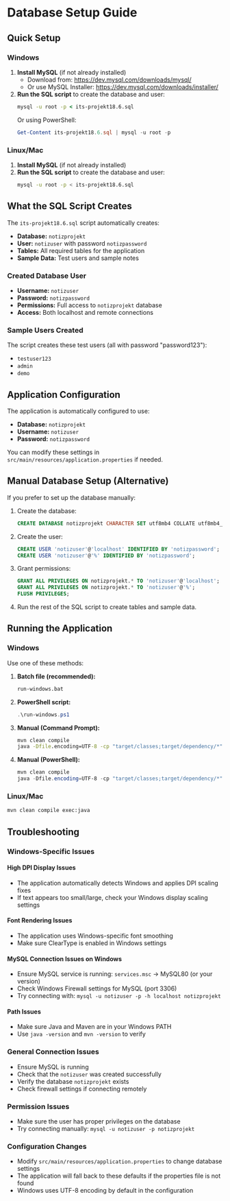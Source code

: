 # Database Setup Guide

## Quick Setup

### Windows
1. **Install MySQL** (if not already installed)
   - Download from: https://dev.mysql.com/downloads/mysql/
   - Or use MySQL Installer: https://dev.mysql.com/downloads/installer/
2. **Run the SQL script** to create the database and user:
   ```cmd
   mysql -u root -p < its-projekt18.6.sql
   ```
   Or using PowerShell:
   ```powershell
   Get-Content its-projekt18.6.sql | mysql -u root -p
   ```

### Linux/Mac
1. **Install MySQL** (if not already installed)
2. **Run the SQL script** to create the database and user:
   ```bash
   mysql -u root -p < its-projekt18.6.sql
   ```

## What the SQL Script Creates

The `its-projekt18.6.sql` script automatically creates:

- **Database:** `notizprojekt`
- **User:** `notizuser` with password `notizpassword`
- **Tables:** All required tables for the application
- **Sample Data:** Test users and sample notes

### Created Database User
- **Username:** `notizuser`
- **Password:** `notizpassword`
- **Permissions:** Full access to `notizprojekt` database
- **Access:** Both localhost and remote connections

### Sample Users Created
The script creates these test users (all with password "password123"):
- `testuser123`
- `admin`
- `demo`

## Application Configuration

The application is automatically configured to use:
- **Database:** `notizprojekt`
- **Username:** `notizuser`
- **Password:** `notizpassword`

You can modify these settings in `src/main/resources/application.properties` if needed.

## Manual Database Setup (Alternative)

If you prefer to set up the database manually:

1. Create the database:
   ```sql
   CREATE DATABASE notizprojekt CHARACTER SET utf8mb4 COLLATE utf8mb4_unicode_ci;
   ```

2. Create the user:
   ```sql
   CREATE USER 'notizuser'@'localhost' IDENTIFIED BY 'notizpassword';
   CREATE USER 'notizuser'@'%' IDENTIFIED BY 'notizpassword';
   ```

3. Grant permissions:
   ```sql
   GRANT ALL PRIVILEGES ON notizprojekt.* TO 'notizuser'@'localhost';
   GRANT ALL PRIVILEGES ON notizprojekt.* TO 'notizuser'@'%';
   FLUSH PRIVILEGES;
   ```

4. Run the rest of the SQL script to create tables and sample data.

## Running the Application

### Windows
Use one of these methods:

1. **Batch file (recommended):**
   ```cmd
   run-windows.bat
   ```

2. **PowerShell script:**
   ```powershell
   .\run-windows.ps1
   ```

3. **Manual (Command Prompt):**
   ```cmd
   mvn clean compile
   java -Dfile.encoding=UTF-8 -cp "target/classes;target/dependency/*" notizapp.NotizDesktopApplication
   ```

4. **Manual (PowerShell):**
   ```powershell
   mvn clean compile
   java -Dfile.encoding=UTF-8 -cp "target/classes;target/dependency/*" notizapp.NotizDesktopApplication
   ```

### Linux/Mac
```bash
mvn clean compile exec:java
```

## Troubleshooting

### Windows-Specific Issues

#### High DPI Display Issues
- The application automatically detects Windows and applies DPI scaling fixes
- If text appears too small/large, check your Windows display scaling settings

#### Font Rendering Issues
- The application uses Windows-specific font smoothing
- Make sure ClearType is enabled in Windows settings

#### MySQL Connection Issues on Windows
- Ensure MySQL service is running: `services.msc` → MySQL80 (or your version)
- Check Windows Firewall settings for MySQL (port 3306)
- Try connecting with: `mysql -u notizuser -p -h localhost notizprojekt`

#### Path Issues
- Make sure Java and Maven are in your Windows PATH
- Use `java -version` and `mvn -version` to verify

### General Connection Issues
- Ensure MySQL is running
- Check that the `notizuser` was created successfully
- Verify the database `notizprojekt` exists
- Check firewall settings if connecting remotely

### Permission Issues
- Make sure the user has proper privileges on the database
- Try connecting manually: `mysql -u notizuser -p notizprojekt`

### Configuration Changes
- Modify `src/main/resources/application.properties` to change database settings
- The application will fall back to these defaults if the properties file is not found
- Windows uses UTF-8 encoding by default in the configuration